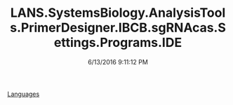 ﻿---
title: LANS.SystemsBiology.AnalysisTools.PrimerDesigner.IBCB.sgRNAcas.Settings.Programs.IDE
date: 6/13/2016 9:11:12 PM
---

[Languages](T-LANS.SystemsBiology.AnalysisTools.PrimerDesigner.IBCB.sgRNAcas.Settings.Programs.IDE.Languages.html)
